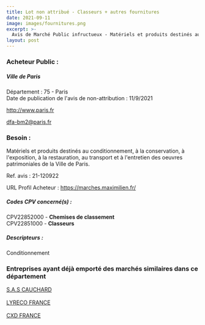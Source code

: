 ```yaml
---
title: Lot non attribué - Classeurs + autres fournitures
date: 2021-09-11
image: images/fournitures.png
excerpt: >-
  Avis de Marché Public infructueux - Matériels et produits destinés au conditionnement, à la conservation, à l'exposition, à la restauration, au transport et à l'entretien des oeuvres patrimoniales de la Ville de Paris.
layout: post
---
```


### Acheteur Public :
##### Ville de Paris
Département : 75 - Paris<br/>
Date de publication de l'avis de non-attribution : 11/9/2021


http://www.paris.fr

dfa-bm2@paris.fr


### Besoin :

Matériels et produits destinés au conditionnement, à la conservation, à l'exposition, à la restauration, au transport et à l'entretien des oeuvres patrimoniales de la Ville de Paris.

Ref. avis : 21-120922

URL Profil Acheteur : https://marches.maximilien.fr/

##### Codes CPV concerné(s) :
CPV22852000 - **Chemises de classement** <br/>
CPV22851000 - **Classeurs** <br/>

##### Descripteurs :
Conditionnement <br/>

### Entreprises ayant déjà emporté des marchés similaires dans ce département
<a href="/entreprise-572/siren-562085241">S.A.S CAUCHARD</a><br/><br/>
<a href="/entreprise-572/siren-571722669">LYRECO FRANCE</a><br/><br/>
<a href="/entreprise-573/siren-652006388">CXD FRANCE</a><br/><br/>

